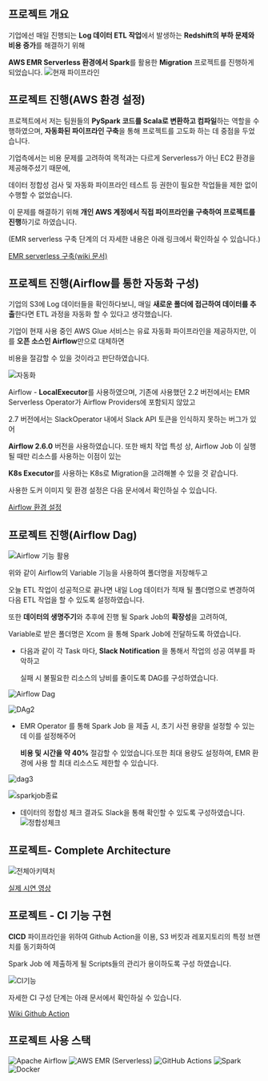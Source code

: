 ## 프로젝트 개요

기업에선 매일 진행되는 **Log 데이터 ETL 작업**에서 발생하는 **Redshift의 부하 문제와 비용 증가**를 해결하기 위해

**AWS EMR Serverless 환경에서 Spark**를 활용한 **Migration** 프로젝트를 진행하게 되었습니다.
![현재 파이프라인](https://github.com/hctaehoon/emrserverless-etl-cicd-pipeline/assets/113021892/8183583c-6c6f-4d18-83ed-d45af8db8618)


## 프로젝트 진행(AWS 환경 설정)
프로젝트에서 저는 팀원들의 **PySpark 코드를 Scala로 변환하고 컴파일**하는 역할을 수행하였으며, **자동화된 파이프라인 구축**을 통해 프로젝트를 고도화 하는 데 중점을 두었습니다.

기업측에서는 비용 문제를 고려하여 목적과는 다르게 Serverless가 아닌 EC2 환경을 제공해주셨기 때문에, 

데이터 정합성 검사 및 자동화 파이프라인 테스트 등 권한이 필요한 작업들을 제한 없이 수행할 수 없었습니다.

이 문제를 해결하기 위해 **개인 AWS 계정에서 직접 파이프라인을 구축하여 프로젝트를  진행**하기로 하였습니다. 

(EMR serverless 구축 단계의 더 자세한 내용은 아래 링크에서 확인하실 수 있습니다.)

[EMR serverless 구축(wiki 문서)](https://github.com/hctaehoon/emrserverless-etl-cicd-pipeline/wiki/Airflow-CICD-%ED%8C%8C%EC%9D%B4%ED%94%84%EB%9D%BC%EC%9D%B8#emr-serverless-operator-%EB%A5%BC-%ED%86%B5%ED%95%9C-spark-job-%EC%9E%90%EB%8F%99%ED%99%94-%EA%B3%BC%EC%A0%95)


## 프로젝트 진행(Airflow를 통한 자동화 구성)

기업의 S3에 Log 데이터들을 확인하다보니, 매일 **새로운 폴더에 접근하여 데이터를 추출**한다면 ETL 과정을 자동화 할 수 있다고 생각했습니다.

기업이 현재 사용 중인 AWS Glue 서비스는 유료 자동화 파이프라인을 제공하지만, 이를 **오픈 소스인 Airflow**만으로 대체하면

비용을 절감할 수 있을 것이라고 판단하였습니다.

![자동화](https://github.com/hctaehoon/emrserverless-etl-cicd-pipeline/assets/113021892/db2bd7bc-b184-419c-baf5-44de160021e0)


Airflow -  **LocalExecutor**를 사용하였으며, 기존에 사용했던 2.2 버전에서는 EMR Serverless Operator가 Airflow Providers에 포함되지 않았고

2.7 버전에서는 SlackOperator 내에서 Slack API 토큰을 인식하지 못하는 버그가 있어

**Airflow 2.6.0** 버전을 사용하였습니다. 또한 배치 작업 특성 상, Airflow Job 이 실행될 때만 리소스를 사용하는 이점이 있는

**K8s Executor**를 사용하는 K8s로 Migration을 고려해볼 수 있을 것 같습니다.

사용한 도커 이미지 및 환경 설정은 다음 문서에서 확인하실 수 있습니다.

[Airflow 환경 설정](https://github.com/hctaehoon/emrserverless-etl-cicd-pipeline/wiki/Airflow-CICD-%ED%8C%8C%EC%9D%B4%ED%94%84%EB%9D%BC%EC%9D%B8#3-airflowawss3hook)


## 프로젝트 진행(Airflow Dag)

![Airflow 기능 활용](https://github.com/hctaehoon/emrserverless-etl-cicd-pipeline/assets/113021892/d47945e5-86ff-4de5-aa72-fc302ccd49a0)

위와 같이 Airflow의 Variable 기능을 사용하여 폴더명을 저장해두고

오늘 ETL 작업이 성공적으로 끝나면 내일 Log 데이터가 적재 될 폴더명으로 변경하여 다음 ETL 작업을 할 수 있도록 설정하였습니다.

또한 **데이터의 생명주기**와 추후에 진행 될 Spark Job의 **확장성**을 고려하여,

Variable로 받은 폴더명은 Xcom 을 통해 Spark Job에 전달하도록 하였습니다.

* 다음과 같이 각 Task 마다, **Slack Notification** 을 통해서 작업의 성공 여부를 파악하고  

  실패 시 불필요한 리소스의 낭비를 줄이도록 DAG를 구성하였습니다.

![Airflow Dag](https://github.com/hctaehoon/emrserverless-etl-cicd-pipeline/assets/113021892/0980d126-91fd-4785-a3f2-e7be3918677c)

![DAg2](https://github.com/hctaehoon/emrserverless-etl-cicd-pipeline/assets/113021892/4ec5dbcd-d96b-4d58-b136-8d330380d15c)



* EMR Operator 를 통해 Spark Job 을 제출 시, 초기 사전 용량을 설정할 수 있는데 이를 설정해주어 

  **비용 및 시간을 약 40%** 절감할 수 있었습니다.또한 최대 용량도 설정하여, EMR 환경에 사용 할 최대 리소스도 제한할 수 있습니다.

![dag3](https://github.com/hctaehoon/emrserverless-etl-cicd-pipeline/assets/113021892/4c875f98-4c09-4f2a-85d2-be5f9fe34849)


![sparkjob종료](https://github.com/hctaehoon/emrserverless-etl-cicd-pipeline/assets/113021892/41a6eec5-4b34-44d6-82c7-0acb72b5a2b9)

* 데이터의 정합성 체크 결과도 Slack을 통해 확인할 수 있도록 구성하였습니다.
![정합성체크](https://github.com/hctaehoon/emrserverless-etl-cicd-pipeline/assets/113021892/a3cab3c1-4b1a-4db7-9e79-d4b0a56eba19)


## 프로젝트- Complete Architecture


![전체아키텍처](https://github.com/hctaehoon/emrserverless-etl-cicd-pipeline/assets/113021892/80e6ee18-e961-41bc-a5f0-a8b7a829a755)

[실제 시연 영상](https://www.youtube.com/watch?v=fr_N-lJF0VI)
## 프로젝트 - CI 기능 구현

**CICD** 파이프라인을 위하여 Github Action을 이용, S3 버킷과 레포지토리의 특정 브랜치를 동기화하여

Spark Job 에 제출하게 될 Scripts들의 관리가 용이하도록 구성 하였습니다.

![CI기능](https://github.com/hctaehoon/emrserverless-etl-cicd-pipeline/assets/113021892/aede9fef-4a66-44bc-8322-a2954fc28db3)

자세한 CI 구성 단계는 아래 문서에서 확인하실 수 있습니다.

[Wiki Github Action](https://github.com/hctaehoon/emrserverless-etl-cicd-pipeline/wiki/Airflow-CICD-%ED%8C%8C%EC%9D%B4%ED%94%84%EB%9D%BC%EC%9D%B8)

## 프로젝트 사용 스택


![Apache Airflow](https://img.shields.io/badge/Airflow-blue) 
![AWS EMR (Serverless)](https://img.shields.io/badge/AWS_EMR(serverless)-yellow)
![GitHub Actions](https://img.shields.io/badge/GithubAction-black)
![Spark](https://img.shields.io/badge/Spark-green)
![Docker](https://img.shields.io/badge/Docker-skyblue)

